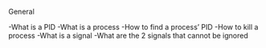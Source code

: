 
General

-What is a PID
-What is a process
-How to find a process’ PID
-How to kill a process
-What is a signal
-What are the 2 signals that cannot be ignored

